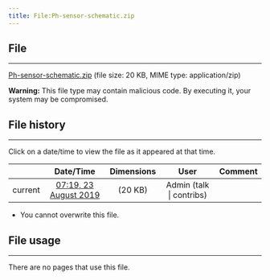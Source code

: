 ```yaml
---
title: File:Ph-sensor-schematic.zip
---
```


## File
--------

[Ph-sensor-schematic.zip](https://wiki.elecrow.com/images/2/2f/Ph-sensor-schematic.zip) (file size: 20 KB, MIME type: application/zip)

**Warning:** This file type may contain malicious code. By executing it, your system may be compromised.

## File history
--------

Click on a date/time to view the file as it appeared at that time.

|         |                          Date/Time                           | Dimensions  |                             User                             | Comment |
| :-----: | :----------------------------------------------------------: | :---------: | :----------------------------------------------------------: | :-----: |
| current | [07:19, 23 August 2019](https://wiki.elecrow.com/images/2/2f/Ph-sensor-schematic.zip) | (20 KB) | Admin (talk \| contribs) |         |

- You cannot overwrite this file.

## File usage
--------

There are no pages that use this file.